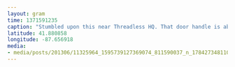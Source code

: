```yaml
---
layout: gram
time: 1371591235
caption: "Stumbled upon this near Threadless HQ. That door handle is about as big as my head!"
latitude: 41.880858
longitude: -87.656918
media:
- media/posts/201306/11325964_1595739127369074_811590037_n_17842734811000351.jpg
---
```

